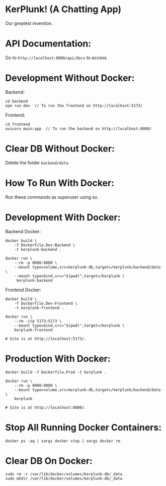 # KerPlunk! (A Chatting App)  
Our greatest invention.

# API Documentation:
Go to ```http://localhost:8000/api/docs``` to access.

# Development Without Docker:

Backend: 
```
cd backend
npm run dev  // To run the frontend on http://localhost:5173/
```
Frontend:
```
cd frontend
uvicorn main:app  // To run the backend on http://localhost:8000/
```

# Clear DB Without Docker:
Delete the folder ```backend/data```.

# How To Run With Docker:
Run these commands as superuser using su.

# Development With Docker:

Backend Docker: 
```
docker build \
    -f Dockerfile.Dev-Backend \
    -t kerplunk-backend .

docker run \
    --rm -p 8000:8000 \
    --mount type=volume,src=kerplunk-db,target=/kerplunk/backend/data \
    --mount type=bind,src="$(pwd)",target=/kerplunk \
     kerplunk-backend
```

Frontend Docker: 
```
docker build \
    -f Dockerfile.Dev-Frontend \
    -t kerplunk-frontend .

docker run \
    --rm -itp 5173:5173 \
    --mount type=bind,src="$(pwd)",target=/kerplunk \
    kerplunk-frontend

# Site is at http://localhost:5173/.
```

# Production With Docker:
```
docker build -f Dockerfile.Prod -t kerplunk .

docker run \
    --rm -p 8000:8000 \
    --mount type=volume,src=kerplunk-db,target=/kerplunk/backend/data \
    kerplunk

# Site is at http://localhost:8000/.
```

# Stop All Running Docker Containers:
```
docker ps -aq | xargs docker stop | xargs docker rm
```

# Clear DB On Docker:
```
sudo rm -r /var/lib/docker/volumes/kerplunk-db/_data
sudo mkdir /var/lib/docker/volumes/kerplunk-db/_data
```
